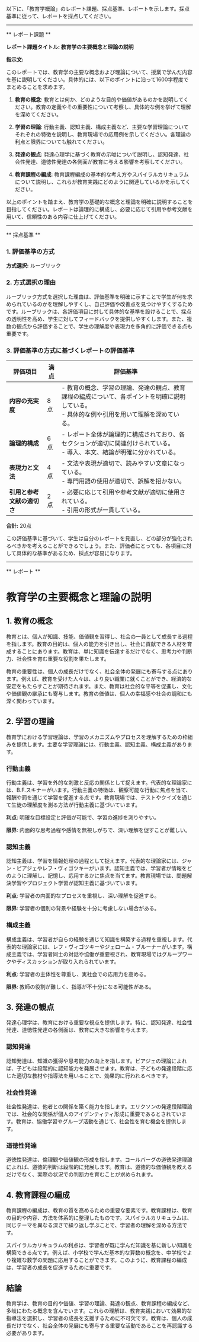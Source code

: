 以下に、「教育学概論」のレポート課題、採点基準、レポートを示します。採点基準に従って、レポートを採点してください。

---------------------------------------
** レポート課題 **

**レポート課題タイトル: 教育学の主要概念と理論の説明**

**指示文:**

このレポートでは、教育学の主要な概念および理論について、授業で学んだ内容を基に説明してください。具体的には、以下のポイントに沿って1600字程度でまとめることを求めます。

1. **教育の概念**: 教育とは何か、どのような目的や価値があるのかを説明してください。教育の定義やその重要性について考察し、具体的な例を挙げて理解を深めてください。

2. **学習の理論**: 行動主義、認知主義、構成主義など、主要な学習理論についてそれぞれの特徴を説明し、教育現場での応用例を示してください。各理論の利点と限界についても触れてください。

3. **発達の観点**: 発達心理学に基づく教育の示唆について説明し、認知発達、社会性発達、道徳性発達の各側面が教育に与える影響を考察してください。

4. **教育課程の編成**: 教育課程編成の基本的な考え方やスパイラルカリキュラムについて説明し、これらが教育実践にどのように関連しているかを示してください。

以上のポイントを踏まえ、教育学の基礎的な概念と理論を明確に説明することを目指してください。レポートは論理的に構成し、必要に応じて引用や参考文献を用いて、信頼性のある内容に仕上げてください。

---------------------------------------
** 採点基準 **

### 1. 評価基準の方式
**方式選択:** ルーブリック

### 2. 方式選択の理由
ルーブリック方式を選択した理由は、評価基準を明確に示すことで学生が何を求められているのかを理解しやすくし、自己評価や改善点を見つけやすくするためです。ルーブリックは、各評価項目に対して具体的な基準を設けることで、採点の透明性を高め、学生に対してフィードバックを提供しやすくします。また、複数の観点から評価することで、学生の理解度や表現力を多角的に評価できる点も重要です。

### 3. 評価基準の方式に基づくレポートの評価基準

| 評価項目                     | 満点 | 評価基準                                                                                     |
|------------------------------|------|----------------------------------------------------------------------------------------------|
| **内容の充実度**             | 8点  | - 教育の概念、学習の理論、発達の観点、教育課程の編成について、各ポイントを明確に説明している。<br>- 具体的な例や引用を用いて理解を深めている。 |
| **論理的構成**               | 6点  | - レポート全体が論理的に構成されており、各セクションが適切に関連付けられている。<br>- 導入、本文、結論が明確に分かれている。 |
| **表現力と文法**             | 4点  | - 文法や表現が適切で、読みやすい文章になっている。<br>- 専門用語の使用が適切で、誤解を招かない。 |
| **引用と参考文献の適切さ**   | 2点  | - 必要に応じて引用や参考文献が適切に使用されている。<br>- 引用の形式が一貫している。 |

**合計:** 20点

この評価基準に基づいて、学生は自分のレポートを見直し、どの部分が強化されるべきかを考えることができるでしょう。また、評価者にとっても、各項目に対して具体的な基準があるため、採点が容易になります。

---------------------------------------
** レポート **
# 教育学の主要概念と理論の説明

## 1. 教育の概念

教育とは、個人が知識、技能、価値観を習得し、社会の一員として成長する過程を指します。教育の目的は、個人の能力を引き出し、社会に貢献できる人材を育成することにあります。教育は、単に知識を伝達するだけでなく、思考力や判断力、社会性を育む重要な役割を果たします。

教育の重要性は、個人の成長だけでなく、社会全体の発展にも寄与する点にあります。例えば、教育を受けた人々は、より良い職業に就くことができ、経済的な安定をもたらすことが期待されます。また、教育は社会的な平等を促進し、文化や価値観の継承にも寄与します。教育の価値は、個人の幸福感や社会の調和にも深く関わっています。

## 2. 学習の理論

教育学における学習理論は、学習のメカニズムやプロセスを理解するための枠組みを提供します。主要な学習理論には、行動主義、認知主義、構成主義があります。

### 行動主義

行動主義は、学習を外的な刺激と反応の関係として捉えます。代表的な理論家には、B.F.スキナーがいます。行動主義の特徴は、観察可能な行動に焦点を当て、報酬や罰を通じて学習を促進する点です。教育現場では、テストやクイズを通じて生徒の理解度を測る方法が行動主義に基づいています。

**利点**: 明確な目標設定と評価が可能で、学習の進捗を測りやすい。

**限界**: 内面的な思考過程や感情を無視しがちで、深い理解を促すことが難しい。

### 認知主義

認知主義は、学習を情報処理の過程として捉えます。代表的な理論家には、ジャン・ピアジェやレフ・ヴィゴツキーがいます。認知主義では、学習者が情報をどのように理解し、記憶し、応用するかに焦点を当てます。教育現場では、問題解決学習やプロジェクト学習が認知主義に基づいています。

**利点**: 学習者の内面的なプロセスを重視し、深い理解を促進する。

**限界**: 学習者の個別の背景や経験を十分に考慮しない場合がある。

### 構成主義

構成主義は、学習者が自らの経験を通じて知識を構築する過程を重視します。代表的な理論家には、レフ・ヴィゴツキーやジェローム・ブルーナーがいます。構成主義では、学習者同士の対話や協働が重要視され、教育現場ではグループワークやディスカッションが取り入れられています。

**利点**: 学習者の主体性を尊重し、実社会での応用力を高める。

**限界**: 教師の役割が難しく、指導が不十分になる可能性がある。

## 3. 発達の観点

発達心理学は、教育における重要な視点を提供します。特に、認知発達、社会性発達、道徳性発達の各側面は、教育に大きな影響を与えます。

### 認知発達

認知発達は、知識の獲得や思考能力の向上を指します。ピアジェの理論によれば、子どもは段階的に認知能力を発展させます。教育は、子どもの発達段階に応じた適切な教材や指導法を用いることで、効果的に行われるべきです。

### 社会性発達

社会性発達は、他者との関係を築く能力を指します。エリクソンの発達段階理論では、社会的な関係が個人のアイデンティティ形成に重要であるとされています。教育は、協働学習やグループ活動を通じて、社会性を育む機会を提供します。

### 道徳性発達

道徳性発達は、倫理観や価値観の形成を指します。コールバーグの道徳発達理論によれば、道徳的判断は段階的に発展します。教育は、道徳的な価値観を教えるだけでなく、実際の状況での判断力を育むことが求められます。

## 4. 教育課程の編成

教育課程の編成は、教育の質を高めるための重要な要素です。教育課程は、教育の目的や内容、方法を体系的に整理したものです。スパイラルカリキュラムは、同じテーマを異なる深さで繰り返し学ぶことで、学習者の理解を深める方法です。

スパイラルカリキュラムの利点は、学習者が既に学んだ知識を基に新しい知識を構築できる点です。例えば、小学校で学んだ基本的な算数の概念を、中学校でより複雑な数学の問題に応用することができます。このように、教育課程の編成は、学習者の成長を促進するために重要です。

## 結論

教育学は、教育の目的や価値、学習の理論、発達の観点、教育課程の編成など、多岐にわたる概念を含んでいます。これらの理解は、教育実践において効果的な指導法を選択し、学習者の成長を支援するために不可欠です。教育は、個人の成長だけでなく、社会全体の発展にも寄与する重要な活動であることを再認識する必要があります。

